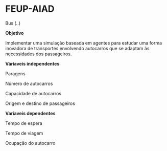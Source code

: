 # FEUP-AIAD

Bus (..)

**Objetivo**

Implementar uma simulação baseada em agentes para estudar uma forma inovadora de transportes envolvendo autocarros que se adaptam às necessidades dos passageiros.


**Váriaveis independentes**

 Paragens
 
 Número de autocarros
 
 Capacidade de autocarros
 
 Origem e destino de passageiros
 
 
 **Variaveis dependentes**
 
  Tempo de espera
  
  Tempo de viagem
  
  Ocupação do autocarro
  
